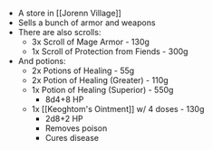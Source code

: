 - A store in [[Jorenn Village]]
- Sells a bunch of armor and weapons
- There are also scrolls:
	- 3x Scroll of Mage Armor - 130g
	- 1x Scroll of Protection from Fiends - 300g
- And potions:
	- 2x Potions of Healing - 55g
	- 2x Potion of Healing (Greater) - 110g
	- 1x Potion of Healing (Superior) - 550g
		- 8d4+8 HP
	- 1x [[Keoghtom's Ointment]] w/ 4 doses - 130g
		- 2d8+2 HP
		- Removes poison
		- Cures disease